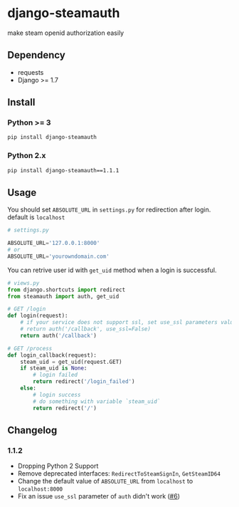 # django-steamauth
make steam openid authorization easily

## Dependency
- requests
- Django >= 1.7

## Install
### Python >= 3
```bash
pip install django-steamauth
```


### Python 2.x
```bash
pip install django-steamauth==1.1.1
```

## Usage
You should set `ABSOLUTE_URL` in `settings.py` for redirection after login. default is `localhost`

```python
# settings.py

ABSOLUTE_URL='127.0.0.1:8000'
# or
ABSOLUTE_URL='yourowndomain.com'
```

You can retrive user id with `get_uid` method when a login is successful.

```python
# views.py
from django.shortcuts import redirect
from steamauth import auth, get_uid

# GET /login
def login(request):
    # if your service does not support ssl, set use_ssl parameters value to False
    # return auth('/callback', use_ssl=False)
    return auth('/callback')

# GET /process
def login_callback(request):
    steam_uid = get_uid(request.GET)
    if steam_uid is None:
        # login failed
        return redirect('/login_failed')
    else:
        # login success
        # do something with variable `steam_uid`
        return redirect('/')
```

## Changelog

### 1.1.2

- Dropping Python 2 Support
- Remove deprecated interfaces: `RedirectToSteamSignIn`, `GetSteamID64`
- Change the default value of `ABSOLUTE_URL` from `localhost` to `localhost:8000`
- Fix an issue `use_ssl` parameter of `auth` didn't work ([#6](https://github.com/blurfx/django-steamauth/issues/6))
